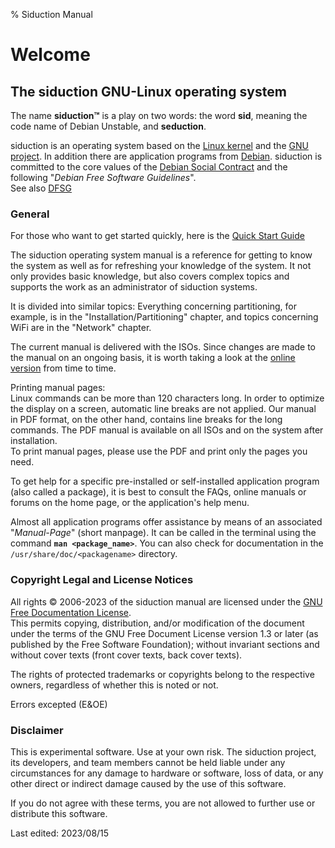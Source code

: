 % Siduction Manual

# Welcome

## The siduction GNU-Linux operating system

The name **siduction™** is a play on two words: the word **sid**, meaning the code name of Debian Unstable, and **seduction**.

siduction is an operating system based on the [Linux kernel](https://kernel.org) and the [GNU project](https://gnu.org). In addition there are application programs from [Debian](https://debian.org). siduction is committed to the core values of the [Debian Social Contract](https://www.debian.org/social_contract.en.html) and the following "*Debian Free Software Guidelines*".  
See also [DFSG](https://ee.wikipedia.org/wiki/Debian_Free_Software_Guidelines)

### General

For those who want to get started quickly, here is the [Quick Start Guide](0100-wel-quickstart_en.md#quickstart)

The siduction operating system manual is a reference for getting to know the system as well as for refreshing your knowledge of the system. It not only provides basic knowledge, but also covers complex topics and supports the work as an administrator of siduction systems.

It is divided into similar topics: Everything concerning partitioning, for example, is in the "Installation/Partitioning" chapter, and topics concerning WiFi are in the "Network" chapter.

The current manual is delivered with the ISOs. Since changes are made to the manual on an ongoing basis, it is worth taking a look at the [online version](https://manual.siduction.org/) from time to time.

Printing manual pages:  
Linux commands can be more than 120 characters long. In order to optimize the display on a screen, automatic line breaks are not applied. Our manual in PDF format, on the other hand, contains line breaks for the long commands. The PDF manual is available on all ISOs and on the system after installation.  
To print manual pages, please use the PDF and print only the pages you need.

To get help for a specific pre-installed or self-installed application program (also called a package), it is best to consult the FAQs, online manuals or forums on the home page, or the application's help menu.

Almost all application programs offer assistance by means of an associated "*Manual-Page*" (short manpage). It can be called in the terminal using the command **`man <package_name>`**. You can also check for documentation in the `/usr/share/doc/<packagename>` directory.

### Copyright Legal and License Notices

All rights © 2006-2023 of the siduction manual are licensed under the [GNU Free Documentation License](https://gnu.org/licenses/fdl.txt).  
This permits copying, distribution, and/or modification of the document under the terms of the GNU Free Document License version 1.3 or later (as published by the Free Software Foundation); without invariant sections and without cover texts (front cover texts, back cover texts).

The rights of protected trademarks or copyrights belong to the respective owners, regardless of whether this is noted or not.

Errors excepted (E&OE) 

### Disclaimer

This is experimental software. Use at your own risk. The siduction project, its developers, and team members cannot be held liable under any circumstances for any damage to hardware or software, loss of data, or any other direct or indirect damage caused by the use of this software.

If you do not agree with these terms, you are not allowed to further use or distribute this software.

<div id="rev">Last edited: 2023/08/15</div>

